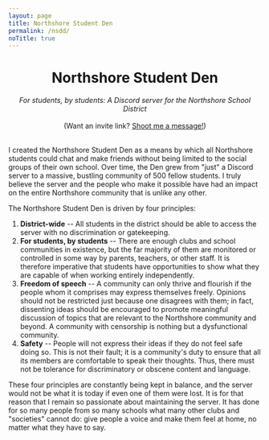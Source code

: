 ```yaml
---
layout: page
title: Northshore Student Den
permalink: /nsdd/
noTitle: true
---
```


<h1 class="post-title"><center>Northshore Student Den</center></h1>
<center><i>For students, by students: A Discord server for the Northshore School District</i></center>
<br>

<center>(Want an invite link? <a href="#contact">Shoot me a message!</a>)</center><br>

I created the Northshore Student Den as a means by which all Northshore students could chat and make friends without being limited to the social groups of their own school. Over time, the Den grew from "just" a Discord server to a massive, bustling community of 500 fellow students. I truly believe the server and the people who make it possible have had an impact on the entire Northshore community that is unlike any other.

The Northshore Student Den is driven by four principles:
1. **District-wide** -- All students in the district should be able to access the server with no discrimination or gatekeeping.
2. **For students, by students** -- There are enough clubs and school communities in existence, but the far majority of them are monitored or controlled in some way by parents, teachers, or other staff. It is therefore imperative that students have opportunities to show what they are capable of when working entirely independently.
3. **Freedom of speech** -- A community can only thrive and flourish if the people whom it comprises may express themselves freely. Opinions should not be restricted just because one disagrees with them; in fact, dissenting ideas should be encouraged to promote meaningful discussion of topics that are relevant to the Northshore community and beyond. A community with censorship is nothing but a dysfunctional community.
4. **Safety** -- People will not express their ideas if they do not feel safe doing so. This is not their fault; it is a community's duty to ensure that all its members are comfortable to speak their thoughts. Thus, there must not be tolerance for discriminatory or obscene content and language.

These four principles are constantly being kept in balance, and the server would not be what it is today if even one of them were lost. It is for that reason that I remain so passionate about maintaining the server. It has done for so many people from so many schools what many other clubs and "societies" cannot do: give people a voice and make them feel at home, no matter what they have to say.